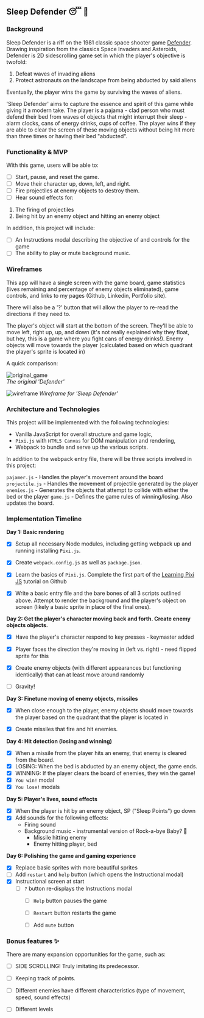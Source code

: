 ## Sleep Defender :sleeping: :space_invader:

### Background

Sleep Defender is a riff on the 1981 classic space shooter game [Defender](http://www.classicgamesarcade.com/game/21638/defender.html). Drawing inspiration from the classics Space Invaders and Asteroids, Defender is 2D sidescrolling game set in which the player's objective is twofold: 

1. Defeat waves of invading aliens
2. Protect astronauts on the landscape from being abducted by said aliens

Eventually, the player wins the game by surviving the waves of aliens.

'Sleep Defender' aims to capture the essence and spirit of this game while giving it a modern take. The player is a pajama - clad person who must defend their bed from waves of objects that might interrupt their sleep - alarm clocks, cans of energy drinks, cups of coffee. The player wins if they are able to clear the screen of these moving objects without being hit more than three times or having their bed "abducted". 


### Functionality & MVP  

With this game, users will be able to:

- [ ] Start, pause, and reset the game.
- [ ] Move their character up, down, left, and right.
- [ ] Fire projectiles at enemy objects to destroy them.
- [ ] Hear sound effects for:
1. The firing of projectiles
2. Being hit by an enemy object and hitting an enemy object

In addition, this project will include:

- [ ] An Instructions modal describing the objective of and controls for the game
- [ ] The ability to play or mute background music. 

### Wireframes

This app will have a single screen with the game board, game statistics (lives remaining and percentage of enemy objects eliminated), game controls, and links to my pages (Github, Linkedin, Portfolio site). 

There will also be a '?' button that will allow the player to re-read the directions if they need to.

The player's object will start at the bottom of the screen. They'll be able to move left, right up, up, and down (it's not really explained why they float, but hey, this is a game where you fight cans of energy drinks!). Enemy objects will move towards the player (calculated based on which quadrant the player's sprite is located in)

A quick comparison:  

![original_game](http://res.cloudinary.com/liuffy/image/upload/v1486409862/original_defender_fhy1pa.gif)  
*The original 'Defender'*

![wireframe](http://res.cloudinary.com/liuffy/image/upload/v1486422363/s_d_wireframe_yyc2ye.png)
*Wireframe for 'Sleep Defender'*


### Architecture and Technologies

This project will be implemented with the following technologies:

- Vanilla JavaScript for overall structure and game logic,
- `Pixi.js` with `HTML5 Canvas` for DOM manipulation and rendering,
- Webpack to bundle and serve up the various scripts.

In addition to the webpack entry file, there will be three scripts involved in this project:

`pajamer.js` - Handles the player's movement around the board
`projectile.js` - Handles the movement of projectile generated by the player
`enemies.js` - Generates the objects that attempt to collide with either the bed or the player 
`game.js` - Defines the game rules of winning/losing. Also updates the board.


### Implementation Timeline

**Day 1: Basic rendering**
- [X] Setup all necessary Node modules, including getting webpack up and running installing `Pixi.js`.  
- [X] Create `webpack.config.js` as well as `package.json`.  
- [X] Learn the basics of `Pixi.js`. Complete the first part of the [Learning Pixi JS](https://github.com/kittykatattack/learningPixi) tutorial on Github
- [X] Write a basic entry file and the bare bones of all 3 scripts outlined above. Attempt to render the background and the player's object on screen (likely a basic sprite in place of the final ones).  


**Day 2: Get the player's character moving back and forth. Create enemy objects objects.**
- [X] Have the player's character respond to key presses - keymaster added
- [X] Player faces the direction they're moving in (left vs. right) - need flipped sprite for this
- [X] Create enemy objects (with different appearances but functioning identically) that can at least move around randomly 
- [ ] Gravity! 


**Day 3: Finetune moving of enemy objects, missiles**
- [X] When close enough to the player, enemy objects should move towards the player based on the quadrant that the player is located in
- [X] Create missiles that fire and hit enemies.


**Day 4: Hit detection (losing and winning)**
- [X] When a missile from the player hits an enemy, that enemy is cleared from the board.
- [X] LOSING: When the bed is abducted by an enemy object, the game ends.
- [X] WINNING: If the player clears the board of enemies, they win the game! 
- [X] `You win!` modal
- [X] `You lose!` modals

**Day 5: Player's lives, sound effects**
- [X] When the player is hit by an enemy object, SP ("Sleep Points") go down
- [X] Add sounds for the following effects:
  * Firing sound 
  * Background music - instrumental version of Rock-a-bye Baby? :full_moon_with_face:
	* Missile hitting enemy
	* Enemy hitting player, bed

**Day 6: Polishing the game and gaming experience**
- [X] Replace basic sprites with more beautiful sprites
- [ ] Add `restart` and `help` button (which opens the Instructional modal)
- [X] Instructional screen at start 
  - [ ] `?` button re-displays the Instructions modal 
 	- [ ] `Help` button pauses the game 
	- [ ] `Restart` button restarts the game
	- [ ] Add `mute` button 


### Bonus features :sparkles:

There are many expansion opportunities for the game, such as:

- [ ] SIDE SCROLLING! Truly imitating its predecessor. 
- [ ] Keeping track of points. 
- [ ] Different enemies have different characteristics (type of movement, speed, sound effects)
- [ ] Different levels 


